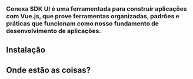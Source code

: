 ### Conexa SDK UI é uma ferramentada para construir aplicações com Vue.js, que prove ferramentas organizadas, padrões e práticas que funcionam como nosso fundamento de desenvolvimento de aplicações.

## Instalação

## Onde estão as coisas?

